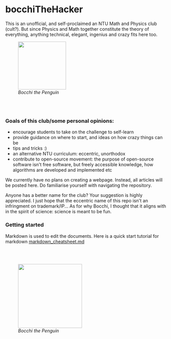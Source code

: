 # bocchiTheHacker

This is an unofficial, and self-proclaimed an NTU Math and Physics club (cult?). But since Physics and Math together constitute the theory of everything, anything technical, elegant, ingenius and crazy fits here too.

<figure>
    <img src="https://github.com/yuchenglim04/bocchiTheHacker/blob/main/bocchiThePenguin1.jpg" width="150" >
    <figcaption> <i> Bocchi the Penguin </i> </figcaption>
</figure>

</br>
</br>

### Goals of this club/some personal opinions:  
- encourage students to take on the challenge to self-learn
- provide guidance on where to start, and ideas on how crazy things can be
- tips and tricks :)
- an alternative NTU curriculum: eccentric, unorthodox
- contribute to open-source movement: the purpose of open-source software isn't free software, but freely accessible knowledge, how algorithms are developed and implemented etc

We currently have no plans on creating a webpage. Instead, all articles will be posted here. Do familiarise yourself with navigating the repository. 

Anyone has a better name for the club? Your suggestion is highly appreciated. I just hope that the eccentric name of this repo isn't an infringment on trademark/IP... As for why Bocchi, I thought that it aligns with in the spirit of science: science is meant to be fun.

### Getting started
Markdown is used to edit the documents. Here is a quick start tutorial for markdown [markdown_cheatsheet.md](https://github.com/yuchenglim04/bocchiTheHacker/blob/d71aa94b236edbfedc17d06f7a9a44dd56678ddb/markdown_cheatsheet.md)

</br>
</br>

<figure>
    <img src="https://github.com/yuchenglim04/bocchiTheHacker/blob/main/bocchiThePenguin2.jpg" width="200" >
    <figcaption> <i> Bocchi the Penguin </i> </figcaption>
</figure>
